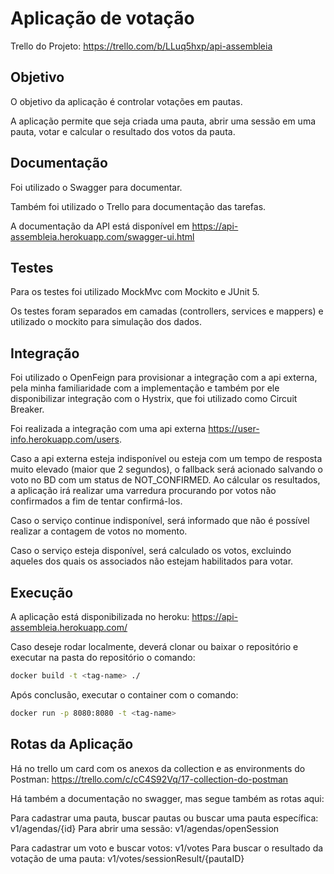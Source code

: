 # Aplicação de votação

Trello do Projeto: https://trello.com/b/LLuq5hxp/api-assembleia


## Objetivo
O objetivo da aplicação é controlar votações em pautas.

A aplicação permite que seja criada uma pauta, abrir uma sessão em uma pauta, votar e calcular o resultado dos votos da pauta.

## Documentação
Foi utilizado o Swagger para documentar.

Também foi utilizado o Trello para documentação das tarefas.

A documentação da API está disponível em https://api-assembleia.herokuapp.com/swagger-ui.html

## Testes
Para os testes foi utilizado MockMvc com Mockito e JUnit 5.

Os testes foram separados em camadas (controllers, services e mappers) e utilizado o mockito para simulação dos dados.

## Integração
Foi utilizado o OpenFeign para provisionar a integração com a api externa, pela minha familiaridade com a implementação e também por ele disponibilizar integração com o Hystrix, que foi utilizado como Circuit Breaker.

Foi realizada a integração com uma api externa https://user-info.herokuapp.com/users.

Caso a api externa esteja indisponível ou esteja com um tempo de resposta muito elevado (maior que 2 segundos), o fallback será acionado salvando o voto no BD com um status de NOT_CONFIRMED.
Ao cálcular os resultados, a aplicação irá realizar uma varredura procurando por votos não confirmados a fim de tentar confirmá-los.

Caso o serviço continue indisponível, será informado que não é possível realizar a contagem de votos no momento.

Caso o serviço esteja disponível, será calculado os votos, excluindo aqueles dos quais os associados não estejam habilitados para votar.

## Execução
A aplicação está disponibilizada no heroku: https://api-assembleia.herokuapp.com/

Caso deseje rodar localmente, deverá clonar ou baixar o repositório e executar na pasta do repositório o comando: 
```sh
docker build -t <tag-name> ./
```
  
Após conclusão, executar o container com o comando: 
```sh
docker run -p 8080:8080 -t <tag-name>
```

## Rotas da Aplicação
Há no trello um card com os anexos da collection e as environments do Postman: https://trello.com/c/cC4S92Vq/17-collection-do-postman

Há também a documentação no swagger, mas segue também as rotas aqui:

Para cadastrar uma pauta, buscar pautas ou buscar uma pauta específica: v1/agendas/{id}
Para abrir uma sessão: v1/agendas/openSession

Para cadastrar um voto e buscar votos: v1/votes
Para buscar o resultado da votação de uma pauta: v1/votes/sessionResult/{pautaID}
